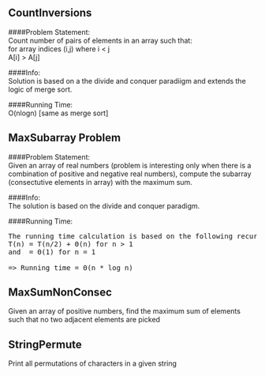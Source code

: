 CountInversions
---------------
####Problem Statement:   
Count number of pairs of elements in an array such that:   
for array indices (i,j) where i < j   
A[i] > A[j]   

####Info:   
Solution is based on a the divide and conquer paradiigm and extends the logic of merge sort.

####Running Time:   
O(nlogn) [same as merge sort]

MaxSubarray Problem
-------------------
####Problem Statement:    
Given an array of real numbers (problem is interesting only when there is a combination of positive and negative real numbers), compute the subarray (consectutive elements in array) with the maximum sum.

####Info:   
The solution is based on the divide and conquer paradigm.

####Running Time:   
<pre>
The running time calculation is based on the following recursion equation
T(n) = T(n/2) + Θ(n) for n > 1
and  = Θ(1) for n = 1

=> Running time = Θ(n * log n) 
</pre>

MaxSumNonConsec
---------------
Given an array of positive numbers, find the maximum sum of elements such that no two adjacent elements are picked

StringPermute
-------------
Print all permutations of characters in a given string